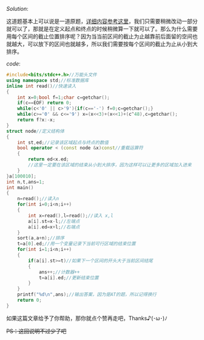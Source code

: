 $Solution:$

这道题基本上可以说是一道原题，[详细内容参考这里](https://loj.ac/problem/10000)，我们只需要稍微改动一部分就可以了，那就是在定义起点和终点的时候稍微算一下就可以了。那么为什么需要用每个区间的截止位置排序呢？因为当当前区间的截止为止越靠前后面留的空间也就越大，可以放下的区间也就越多，所以我们需要按每个区间的截止为止从小到大排序。

$code:$
```cpp
#include<bits/stdc++.h>//万能头文件
using namespace std;//标准数据库
inline int read()//快速读入
{
    int x=0;bool f=1;char c=getchar();
    if(c==EOF) return 0;
    while(c<'0' || c>'9'){if(c=='-') f=0;c=getchar();}
    while(c>='0' && c<='9') x=(x<<3)+(x<<1)+(c^48),c=getchar();
    return f?x:-x;
}
struct node//定义结构体
{
    int st,ed;//记录该区域起点与终点的数值
    bool operator < (const node &x)const//重载运算符
    {
        return ed<x.ed;
        //这里一定要在该区域的结束从小到大排序，因为这样可以让更多的区域加入进来
    }
}a[100010];
int n,t,ans=1;
int main()
{
    n=read();//读入n
    for(int i=0;i<n;i++)
    {
        int x=read(),l=read();//读入 x,l
        a[i].st=x-l;//左端点
        a[i].ed=x+l;//右端点
    }
    sort(a,a+n);//排序
    t=a[0].ed;//用一个变量记录下当前可行区域的结束位置
    for(int i=1;i<n;i++)
    {
        if(a[i].st>=t)//如果下一个区间的开头大于当前区间结尾
        {
            ans++;//计数器++
            t=a[i].ed;//更新结束位置
        }
    }
    printf("%d\n",ans);//输出答案，因为是AT的题，所以记得换行
    return 0;
}
```
如果这篇文章给予了你帮助，那你就点个赞再走吧，Thanks♪(･ω･)ﾉ

~~PS：这回说明不过少了吧~~